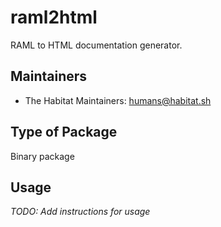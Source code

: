 # raml2html

RAML to HTML documentation generator.

## Maintainers

* The Habitat Maintainers: <humans@habitat.sh>

## Type of Package

Binary package

## Usage

*TODO: Add instructions for usage*
